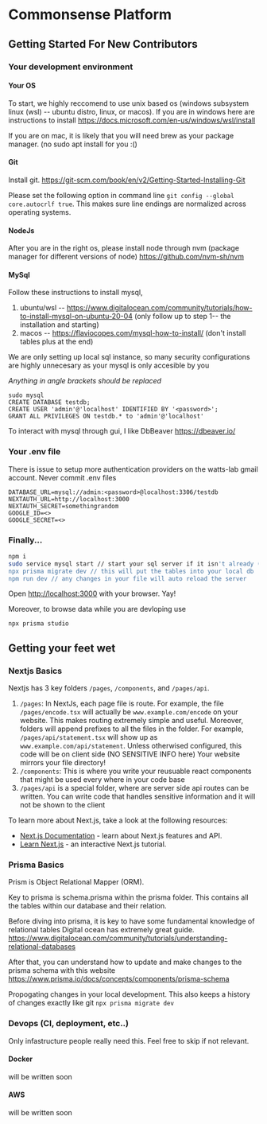 # Commonsense Platform

## Getting Started For New Contributors

### Your development environment
#### Your OS
To start, we highly reccomend to use unix based os (windows subsystem linux (wsl) -- ubuntu distro, linux, or macos). If you are in 
windows here are instructions to install https://docs.microsoft.com/en-us/windows/wsl/install

If you are on mac, it is likely that you will need brew as your package manager. (no sudo apt install for you :()
#### Git
Install git. https://git-scm.com/book/en/v2/Getting-Started-Installing-Git

Please set the following option in command line `git config --global core.autocrlf true`.
This makes sure line endings are normalized across operating systems.

#### NodeJs
After you are in the right os, please install node through nvm (package manager for different versions of node)
https://github.com/nvm-sh/nvm

#### MySql
Follow these instructions to install mysql, 
1. ubuntu/wsl -- https://www.digitalocean.com/community/tutorials/how-to-install-mysql-on-ubuntu-20-04 (only follow up to step 1-- the installation and starting)
2. macos -- https://flaviocopes.com/mysql-how-to-install/ (don't install tables plus at the end)

We are only setting up local sql instance, so many security configurations are highly unnecesary as your mysql is only accesible by you

_Anything in angle brackets should be replaced_
```mysql
sudo mysql
CREATE DATABASE testdb;
CREATE USER 'admin'@'localhost' IDENTIFIED BY '<password>';
GRANT ALL PRIVILEGES ON testdb.* to 'admin'@'localhost'
```
To interact with mysql through gui, I like DbBeaver
https://dbeaver.io/

### Your .env file
There is issue to setup more authentication providers on the watts-lab gmail account. Never commit .env files
```
DATABASE_URL=mysql://admin:<password>@localhost:3306/testdb
NEXTAUTH_URL=http://localhost:3000
NEXTAUTH_SECRET=somethingrandom
GOOGLE_ID=<>
GOOGLE_SECRET=<>
```

### Finally...
```bash
npm i 
sudo service mysql start // start your sql server if it isn't already (wrote ubuntu instructions, find mac version)
npx prisma migrate dev // this will put the tables into your local db
npm run dev // any changes in your file will auto reload the server
```
Open [http://localhost:3000](http://localhost:3000) with your browser. Yay!

Moreover, to browse data while you are devloping use
```
npx prisma studio
```

## Getting your feet wet
### Nextjs Basics

Nextjs has 3 key folders `/pages`, `/components`, and `/pages/api`. 

1. `/pages`: In NextJs, each page file is route. For example, the file `/pages/encode.tsx` will actually be `www.example.com/encode` on your website. This makes routing extremely simple and useful. Moreover, folders will append prefixes to all the files in the folder. For example, `/pages/api/statement.tsx` will show up as `www.example.com/api/statement`. Unless otherwised configured, this code will be on client side (NO SENSITIVE INFO here) Your website mirrors your file directory!
2. `/components`: This is where you write your reusuable react components that might be used every where in your code base
3. `/pages/api` is a special folder, where are server side api routes can be written. You can write code that handles sensitive information and it will not be shown to the client

To learn more about Next.js, take a look at the following resources:

- [Next.js Documentation](https://nextjs.org/docs) - learn about Next.js features and API.
- [Learn Next.js](https://nextjs.org/learn) - an interactive Next.js tutorial.

### Prisma Basics
Prism is Object Relational Mapper (ORM).

Key to prisma is schema.prisma within the prisma folder. This contains all the tables within our database and their relation.

Before diving into prisma, it is key to have some fundamental knowledge of relational tables
Digital ocean has extremely great guide.
https://www.digitalocean.com/community/tutorials/understanding-relational-databases

After that, you can understand how to update and make changes to the prisma schema with this website
https://www.prisma.io/docs/concepts/components/prisma-schema

Propogating changes in your local development. This also keeps a history of changes exactly like git
`npx prisma migrate dev`

### Devops (CI, deployment, etc..)
Only infastructure people really need this. Feel free to skip if not relevant.
#### Docker
will be written soon

#### AWS 
will be written soon

